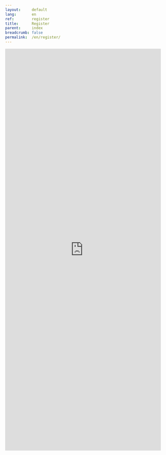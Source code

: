 ```yaml
---
layout:     default
lang:       en
ref:        register
title:      Register
parent:     index
breadcrumb: false
permalink:  /en/register/
---
```


<iframe 
  src="https://docs.google.com/forms/d/e/1FAIpQLSffPcO_Qy3btpZdnJBVuSbl7XuMLEITmKDPVzdGWGzQpSPhqw/viewform?embedded=true" 
  width="100%" 
  height="1300" 
  frameborder="0" marginheight="0" marginwidth="0">
  Loading...
</iframe>
